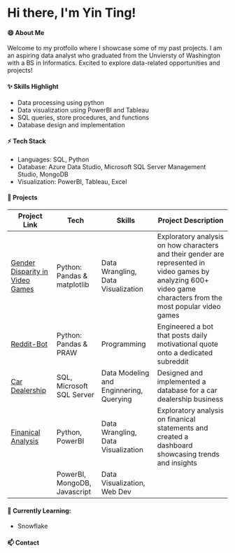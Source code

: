 <h1> Hi there, I'm Yin Ting! </h1>

#### 😄 About Me
Welcome to my protfoilo where I showcase some of my past projects. I am an aspiring data analyst who graduated from the Unviersty of Washington with a BS in Informatics. Excited to explore data-related opportunities and projects!

#### ✨ Skills Highlight
- Data processing using python
- Data visualization using PowerBI and Tableau
- SQL queries, store procedures, and functions
- Database design and implementation

#### ⚡ Tech Stack

- Languages: SQL, Python
- Database: Azure Data Studio, Microsoft SQL Server Management Studio, MongoDB
- Visualization: PowerBI, Tableau, Excel
  
#### 🌱 Projects
| Project Link | Tech | Skills | Project Description | 
|---|---|---|---|
| [Gender Disparity in Video Games](https://github.com/ytingp/Gender-Disparity-in-Video-Games/tree/main) | Python: Pandas & matplotlib | Data Wrangling, Data Visualization | Exploratory analysis on how characters and their gender are represented in video games by analyzing 600+ video game characters from the most popular video games |
| [Reddit-Bot](https://github.com/ytingp/Reddit-Bot) | Python: Pandas & PRAW | Programming | Engineered a bot that posts daily motivational quote onto a dedicated subreddit |
| [Car Dealership](https://github.com/ytingp/Car-Dealership/tree/main) | SQL, Microsoft SQL Server | Data Modeling and Enginnering, Querying  | Designed and implemented a database for a car dealership business |
| [Finanical Analysis](https://github.com/ytingp/Discover-Financial-Analysis/blob/main/README.md) | Python, PowerBI | Data Wrangling, Data Visualization | Exploratory analysis on finanical statements and created a dashboard showcasing trends and insights|
| []() | PowerBI, MongoDB, Javascript | Data Visualization, Web Dev | |

#### 💬 Currently Learning:
- Snowflake
#### 📫 Contact

<!--
**ytingp/ytingp** is a ✨ _special_ ✨ repository because its `README.md` (this file) appears on your GitHub profile.

Here are some ideas to get you started:

- 🔭 I’m currently working on ...
- 
- 👯 I’m looking to collaborate on ...
- 🤔 I’m looking for help with ...
- 💬 Ask me about ...
- 
- 😄 Pronouns: ...
- 
-->
